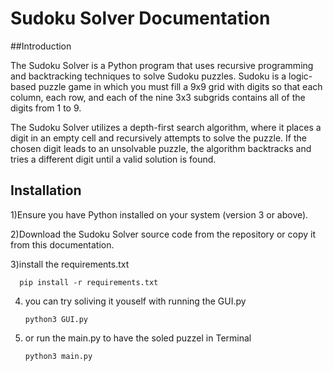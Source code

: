 
# Sudoku Solver Documentation


##Introduction

The Sudoku Solver is a Python program that uses recursive programming and backtracking techniques to solve Sudoku puzzles. Sudoku is a logic-based puzzle game in which you must fill a 9x9 grid with digits so that each column, each row, and each of the nine 3x3 subgrids contains all of the digits from 1 to 9.

The Sudoku Solver utilizes a depth-first search algorithm, where it places a digit in an empty cell and recursively attempts to solve the puzzle. If the chosen digit leads to an unsolvable puzzle, the algorithm backtracks and tries a different digit until a valid solution is found.

## Installation


1)Ensure you have Python installed on your system (version 3 or above).

2)Download the Sudoku Solver source code from the repository or copy it from this documentation.

3)install the requirements.txt

      pip install -r requirements.txt
      
4) you can try soliving it youself with running the GUI.py

       python3 GUI.py
       
5) or run the main.py to have the soled puzzel in Terminal
      
       python3 main.py
       
